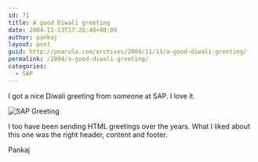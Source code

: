 ```yaml
---
id: 71
title: A good Diwali greeting
date: 2004-11-13T17:26:48+00:00
author: pankaj
layout: post
guid: http://pnarula.com/archives/2004/11/13/a-good-diwali-greeting/
permalink: /2004/a-good-diwali-greeting/
categories:
  - SAP
---
```

I got a nice Diwali greeting from someone at SAP. I love it.

![SAP Greeting](http://pnarula.com/images/bt/sap-greeting.jpg)

I too have been sending HTML greetings over the years. What I liked about this one was the right header, content and footer.

Pankaj